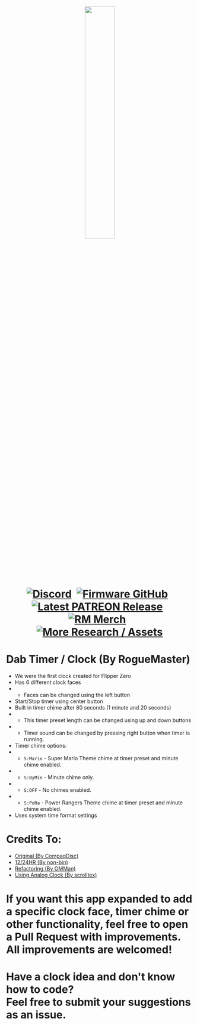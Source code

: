 <h1 align="center"><a href='https://rogue-master.net'><img src="https://rogue-master.net/img/rmlogo.png" width="40%"></a>
<br><a href='https://discord.gg/gF2bBUzAFe' target='_blank'><img src='https://rogue-master.net/img/Discord.png' alt='Discord' title='Discord'></a>
&nbsp;<a href='https://github.com/RogueMaster/flipperzero-firmware-wPlugins/releases/latest' target='_blank'><img src='https://rogue-master.net/img/Github.png' alt='Firmware GitHub' title='Firmware GitHub'></a>
&nbsp;<a href='https://www.patreon.com/RogueMaster?filters[tag]=Latest%20Release' target='_blank'><img src='https://rogue-master.net/img/Patreon.png' alt='Latest PATREON Release' title='Latest PATREON Release'></a>
&nbsp;<a href='https://shop.rogue-master.net/' target='_blank'><img src='https://rogue-master.net/img/Merch.png' alt='RM Merch'' title='RM Merch'></a>
&nbsp;<a href='https://github.com/RogueMaster/awesome-flipperzero-withModules' target='_blank'><img src='https://rogue-master.net/img/Resources.png' alt='More Research / Assets' title='More Research / Assets'></a></h1>

# Dab Timer / Clock (By RogueMaster)
- We were the first clock created for Flipper Zero
- Has 6 different clock faces
- - Faces can be changed using the left button
- Start/Stop timer using center button
- Built in timer chime after 80 seconds (1 minute and 20 seconds)
- - This timer preset length can be changed using up and down buttons
- - Timer sound can be changed by pressing right button when timer is running.
- Timer chime options:
- - `S:Mario` - Super Mario Theme chime at timer preset and minute chime enabled.
- - `S:ByMin` - Minute chime only.
- - `S:OFF` - No chimes enabled.
- - `S:PoRa` - Power Rangers Theme chime at timer preset and minute chime enabled.
- Uses system time format settings

# Credits To:
- [Original (By CompaqDisc)](https://gist.github.com/CompaqDisc/4e329c501bd03c1e801849b81f48ea61)
- [12/24HR (By non-bin)](https://github.com/RogueMaster/flipperzero-firmware-wPlugins/pull/254)
- [Refactoring (By GMMan)](https://github.com/RogueMaster/flipperzero-firmware-wPlugins/pull/256)
- [Using Analog Clock (By scrolltex)](https://github.com/scrolltex/flipper_analog_clock)


# If you want this app expanded to add a specific clock face, timer chime or other functionality, feel free to open a Pull Request with improvements. <br>All improvements are welcomed!

# Have a clock idea and don't know how to code?<br>Feel free to submit your suggestions as an issue.
